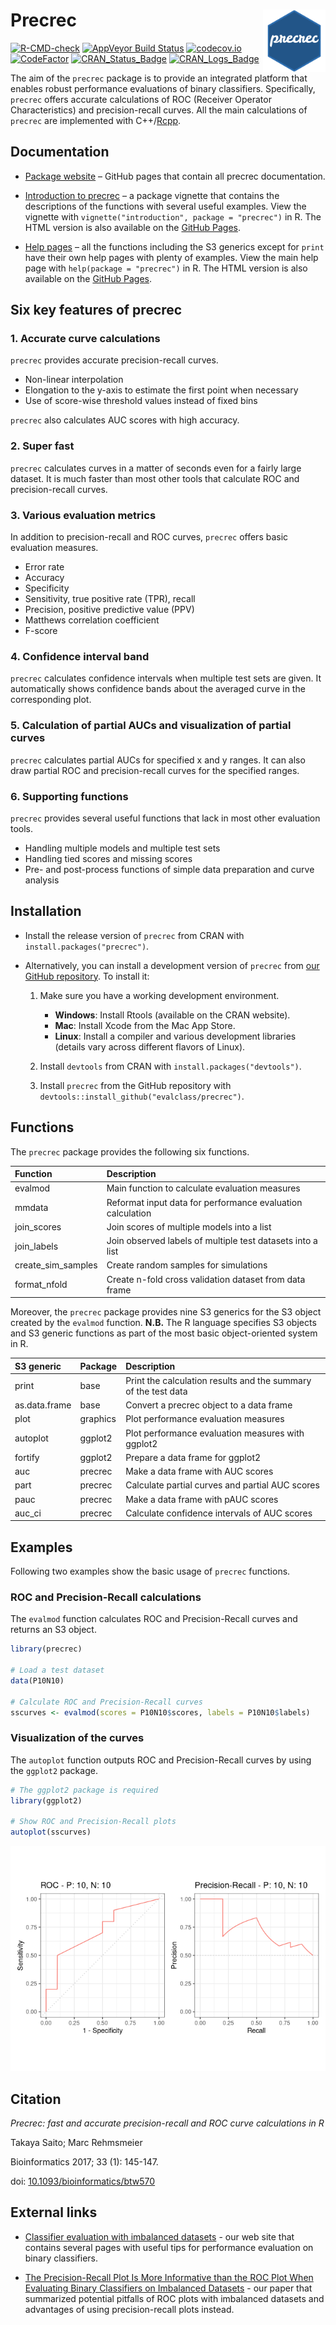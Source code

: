 
# Precrec <img src="man/figures/logo.png" align="right" alt="" width="100" />

[![R-CMD-check](https://github.com/evalclass/precrec/actions/workflows/R-CMD-check.yaml/badge.svg)](https://github.com/evalclass/precrec/actions/workflows/R-CMD-check.yaml)
[![AppVeyor Build
Status](https://ci.appveyor.com/api/projects/status/github/evalclass/precrec?branch=main&svg=true)](https://ci.appveyor.com/project/takayasaito/precrec/)
[![codecov.io](https://codecov.io/github/evalclass/precrec/coverage.svg?branch=main)](https://codecov.io/github/evalclass/precrec?branch=main)
[![CodeFactor](https://www.codefactor.io/repository/github/evalclass/precrec/badge)](https://www.codefactor.io/repository/github/evalclass/precrec/)
[![CRAN_Status_Badge](https://www.r-pkg.org/badges/version-ago/precrec)](https://cran.r-project.org/package=precrec)
[![CRAN_Logs_Badge](https://cranlogs.r-pkg.org/badges/grand-total/precrec)](https://cran.r-project.org/package=precrec)

The aim of the `precrec` package is to provide an integrated platform
that enables robust performance evaluations of binary classifiers.
Specifically, `precrec` offers accurate calculations of ROC (Receiver
Operator Characteristics) and precision-recall curves. All the main
calculations of `precrec` are implemented with
C++/[Rcpp](https://cran.r-project.org/package=Rcpp).

## Documentation

- [Package website](https://evalclass.github.io/precrec/) – GitHub pages
  that contain all precrec documentation.

- [Introduction to
  precrec](https://evalclass.github.io/precrec/articles/introduction.html)
  – a package vignette that contains the descriptions of the functions
  with several useful examples. View the vignette with
  `vignette("introduction", package = "precrec")` in R. The HTML version
  is also available on the [GitHub
  Pages](https://evalclass.github.io/precrec/articles/introduction.html).

- [Help pages](https://evalclass.github.io/precrec/reference/) – all the
  functions including the S3 generics except for `print` have their own
  help pages with plenty of examples. View the main help page with
  `help(package = "precrec")` in R. The HTML version is also available
  on the [GitHub Pages](https://evalclass.github.io/precrec/reference/).

## Six key features of precrec

### 1. Accurate curve calculations

`precrec` provides accurate precision-recall curves.

- Non-linear interpolation
- Elongation to the y-axis to estimate the first point when necessary
- Use of score-wise threshold values instead of fixed bins

`precrec` also calculates AUC scores with high accuracy.

### 2. Super fast

`precrec` calculates curves in a matter of seconds even for a fairly
large dataset. It is much faster than most other tools that calculate
ROC and precision-recall curves.

### 3. Various evaluation metrics

In addition to precision-recall and ROC curves, `precrec` offers basic
evaluation measures.

- Error rate
- Accuracy
- Specificity
- Sensitivity, true positive rate (TPR), recall
- Precision, positive predictive value (PPV)
- Matthews correlation coefficient
- F-score

### 4. Confidence interval band

`precrec` calculates confidence intervals when multiple test sets are
given. It automatically shows confidence bands about the averaged curve
in the corresponding plot.

### 5. Calculation of partial AUCs and visualization of partial curves

`precrec` calculates partial AUCs for specified x and y ranges. It can
also draw partial ROC and precision-recall curves for the specified
ranges.

### 6. Supporting functions

`precrec` provides several useful functions that lack in most other
evaluation tools.

- Handling multiple models and multiple test sets
- Handling tied scores and missing scores
- Pre- and post-process functions of simple data preparation and curve
  analysis

## Installation

- Install the release version of `precrec` from CRAN with
  `install.packages("precrec")`.

- Alternatively, you can install a development version of `precrec` from
  [our GitHub repository](https://github.com/evalclass/precrec/). To
  install it:

  1.  Make sure you have a working development environment.

      - **Windows**: Install Rtools (available on the CRAN website).
      - **Mac**: Install Xcode from the Mac App Store.
      - **Linux**: Install a compiler and various development libraries
        (details vary across different flavors of Linux).

  2.  Install `devtools` from CRAN with `install.packages("devtools")`.

  3.  Install `precrec` from the GitHub repository with
      `devtools::install_github("evalclass/precrec")`.

## Functions

The `precrec` package provides the following six functions.

| Function           | Description                                                |
|:-------------------|:-----------------------------------------------------------|
| evalmod            | Main function to calculate evaluation measures             |
| mmdata             | Reformat input data for performance evaluation calculation |
| join_scores        | Join scores of multiple models into a list                 |
| join_labels        | Join observed labels of multiple test datasets into a list |
| create_sim_samples | Create random samples for simulations                      |
| format_nfold       | Create n-fold cross validation dataset from data frame     |

Moreover, the `precrec` package provides nine S3 generics for the S3
object created by the `evalmod` function. **N.B.** The R language
specifies S3 objects and S3 generic functions as part of the most basic
object-oriented system in R.

| S3 generic    | Package  | Description                                                    |
|:--------------|:---------|:---------------------------------------------------------------|
| print         | base     | Print the calculation results and the summary of the test data |
| as.data.frame | base     | Convert a precrec object to a data frame                       |
| plot          | graphics | Plot performance evaluation measures                           |
| autoplot      | ggplot2  | Plot performance evaluation measures with ggplot2              |
| fortify       | ggplot2  | Prepare a data frame for ggplot2                               |
| auc           | precrec  | Make a data frame with AUC scores                              |
| part          | precrec  | Calculate partial curves and partial AUC scores                |
| pauc          | precrec  | Make a data frame with pAUC scores                             |
| auc_ci        | precrec  | Calculate confidence intervals of AUC scores                   |

## Examples

Following two examples show the basic usage of `precrec` functions.

### ROC and Precision-Recall calculations

The `evalmod` function calculates ROC and Precision-Recall curves and
returns an S3 object.

``` r
library(precrec)

# Load a test dataset
data(P10N10)

# Calculate ROC and Precision-Recall curves
sscurves <- evalmod(scores = P10N10$scores, labels = P10N10$labels)
```

### Visualization of the curves

The `autoplot` function outputs ROC and Precision-Recall curves by using
the `ggplot2` package.

``` r
# The ggplot2 package is required 
library(ggplot2)

# Show ROC and Precision-Recall plots
autoplot(sscurves)
```

![](https://raw.githubusercontent.com/evalclass/precrec/main/README_files/figure-gfm/unnamed-chunk-2-1.png)

## Citation

*Precrec: fast and accurate precision-recall and ROC curve calculations
in R*

Takaya Saito; Marc Rehmsmeier

Bioinformatics 2017; 33 (1): 145-147.

doi:
[10.1093/bioinformatics/btw570](https://doi.org/10.1093/bioinformatics/btw570)

## External links

- [Classifier evaluation with imbalanced
  datasets](https://classeval.wordpress.com/) - our web site that
  contains several pages with useful tips for performance evaluation on
  binary classifiers.

- [The Precision-Recall Plot Is More Informative than the ROC Plot When
  Evaluating Binary Classifiers on Imbalanced
  Datasets](https://doi.org/10.1371/journal.pone.0118432) - our paper
  that summarized potential pitfalls of ROC plots with imbalanced
  datasets and advantages of using precision-recall plots instead.
